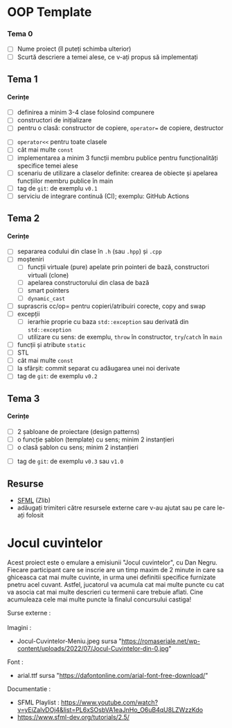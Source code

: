 # OOP Template

### Tema 0

- [ ] Nume proiect (îl puteți schimba ulterior)
- [ ] Scurtă descriere a temei alese, ce v-ați propus să implementați

## Tema 1

#### Cerințe
- [ ] definirea a minim 3-4 clase folosind compunere
- [ ] constructori de inițializare
- [ ] pentru o clasă: constructor de copiere, `operator=` de copiere, destructor
<!-- - [ ] pentru o altă clasă: constructor de mutare, `operator=` de mutare, destructor -->
<!-- - [ ] pentru o altă clasă: toate cele 5 funcții membru speciale -->
- [ ] `operator<<` pentru toate clasele
- [ ] cât mai multe `const`
- [ ] implementarea a minim 3 funcții membru publice pentru funcționalități specifice temei alese
- [ ] scenariu de utilizare a claselor definite: crearea de obiecte și apelarea funcțiilor membru publice în main
- [ ] tag de `git`: de exemplu `v0.1`
- [ ] serviciu de integrare continuă (CI); exemplu: GitHub Actions

## Tema 2

#### Cerințe
- [ ] separarea codului din clase în `.h` (sau `.hpp`) și `.cpp`
- [ ] moșteniri
  - [ ] funcții virtuale (pure) apelate prin pointeri de bază, constructori virtuali (clone)
  - [ ] apelarea constructorului din clasa de bază 
  - [ ] smart pointers
  - [ ] `dynamic_cast`
- [ ] suprascris cc/op= pentru copieri/atribuiri corecte, copy and swap
- [ ] excepții
  - [ ] ierarhie proprie cu baza `std::exception` sau derivată din `std::exception`
  - [ ] utilizare cu sens: de exemplu, `throw` în constructor, `try`/`catch` în `main`
- [ ] funcții și atribute `static`
- [ ] STL
- [ ] cât mai multe `const`
- [ ] la sfârșit: commit separat cu adăugarea unei noi derivate
- [ ] tag de `git`: de exemplu `v0.2`

## Tema 3

#### Cerințe
- [ ] 2 șabloane de proiectare (design patterns)
- [ ] o funcție șablon (template) cu sens; minim 2 instanțieri
- [ ] o clasă șablon cu sens; minim 2 instanțieri
<!-- - [ ] o specializare pe funcție/clasă șablon -->
- [ ] tag de `git`: de exemplu `v0.3` sau `v1.0`

## Resurse

- [SFML](https://github.com/SFML/SFML/tree/aa82ea132b9296a31922772027ad5d14c1fa381b) (Zlib)
- adăugați trimiteri către resursele externe care v-au ajutat sau pe care le-ați folosit


# Jocul cuvintelor
Acest proiect este o emulare a emisiunii "Jocul cuvintelor", cu Dan Negru. Fiecare participant care se inscrie are un timp maxim de 2 minute in care sa ghiceasca cat mai multe cuvinte, in urma unei definitii specifice furnizate pnetru acel cuvant. Astfel, jucatorul va acumula cat mai multe puncte cu cat va asocia cat mai multe descrieri cu termenii care trebuie aflati. Cine acumuleaza cele mai multe puncte la finalul concursului castiga!

Surse externe :\
\
 Imagini : 
 - Jocul-Cuvintelor-Meniu.jpeg sursa "https://romaseriale.net/wp-content/uploads/2022/07/Jocul-Cuvintelor-din-0.jpg"

Font :
 - arial.ttf sursa "https://dafontonline.com/arial-font-free-download/"

Documentatie :
 - SFML Playlist : https://www.youtube.com/watch?v=yEiZalvDOj4&list=PL6xSOsbVA1eaJnHo_O6uB4qU8LZWzzKdo
 - https://www.sfml-dev.org/tutorials/2.5/
